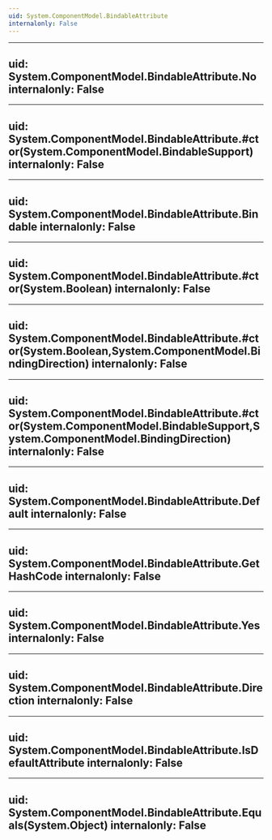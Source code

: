 ```yaml
---
uid: System.ComponentModel.BindableAttribute
internalonly: False
---
```


---
uid: System.ComponentModel.BindableAttribute.No
internalonly: False
---

---
uid: System.ComponentModel.BindableAttribute.#ctor(System.ComponentModel.BindableSupport)
internalonly: False
---

---
uid: System.ComponentModel.BindableAttribute.Bindable
internalonly: False
---

---
uid: System.ComponentModel.BindableAttribute.#ctor(System.Boolean)
internalonly: False
---

---
uid: System.ComponentModel.BindableAttribute.#ctor(System.Boolean,System.ComponentModel.BindingDirection)
internalonly: False
---

---
uid: System.ComponentModel.BindableAttribute.#ctor(System.ComponentModel.BindableSupport,System.ComponentModel.BindingDirection)
internalonly: False
---

---
uid: System.ComponentModel.BindableAttribute.Default
internalonly: False
---

---
uid: System.ComponentModel.BindableAttribute.GetHashCode
internalonly: False
---

---
uid: System.ComponentModel.BindableAttribute.Yes
internalonly: False
---

---
uid: System.ComponentModel.BindableAttribute.Direction
internalonly: False
---

---
uid: System.ComponentModel.BindableAttribute.IsDefaultAttribute
internalonly: False
---

---
uid: System.ComponentModel.BindableAttribute.Equals(System.Object)
internalonly: False
---
